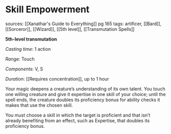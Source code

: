# Skill Empowerment
sources: [[Xanathar's Guide to Everything]] pg 165
tags: artificer, [[Bard]], [[Sorceror]], [[Wizard]], [[5th level]], [[Transmutation Spells]]

**5th-level transmutation**

*Casting time*: 1 action

*Range*: Touch

*Components*: V, S

*Duration*: [[Requires concentration]], up to 1 hour

Your magic deepens a creature’s understanding of its own talent. You touch one willing creature and give it expertise in one skill of your choice; until the spell ends, the creature doubles its proficiency bonus for ability checks it makes that use the chosen skill.

You must choose a skill in which the target is proficient and that isn’t already benefiting from an effect, such as Expertise, that doubles its proficiency bonus.
